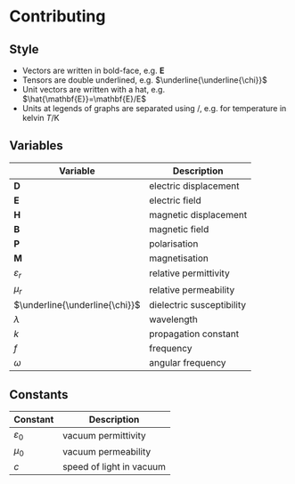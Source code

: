 # Contributing

## Style

- Vectors are written in bold-face, e.g. $\mathbf{E}$
- Tensors are double underlined, e.g. $\underline{\underline{\chi}}$
- Unit vectors are written with a hat, e.g. $\hat{\mathbf{E}}=\mathbf{E}/E$
- Units at legends of graphs are separated using $/$, e.g. for temperature in kelvin $T/\mathrm{K}$

## Variables

| Variable                       | Description               |
| ------------------------------ | ------------------------- |
| $\mathbf{D}$                   | electric displacement     |
| $\mathbf{E}$                   | electric field            |
| $\mathbf{H}$                   | magnetic displacement     |
| $\mathbf{B}$                   | magnetic field            |
| $\mathbf{P}$                   | polarisation              |
| $\mathbf{M}$                   | magnetisation             |
| $\varepsilon_r$                | relative permittivity     |
| $\mu_r$                        | relative permeability     |
| $\underline{\underline{\chi}}$ | dielectric susceptibility |
| $\lambda$                      | wavelength                |
| $k$                            | propagation constant      |
| $f$                            | frequency                 |
| $\omega$                       | angular frequency         |

## Constants

| Constant        | Description              |
| --------------- | ------------------------ |
| $\varepsilon_0$ | vacuum permittivity      |
| $\mu_0$         | vacuum permeability      |
| $c$             | speed of light in vacuum |
